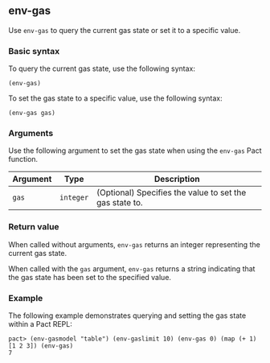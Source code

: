 ## env-gas

Use `env-gas` to query the current gas state or set it to a specific value.

### Basic syntax

To query the current gas state, use the following syntax:

`(env-gas)`

To set the gas state to a specific value, use the following syntax:

`(env-gas gas)`

### Arguments

Use the following argument to set the gas state when using the `env-gas` Pact function.

| Argument | Type    | Description                     |
|----------|---------|----------------------------------|
| `gas`      | `integer` | (Optional) Specifies the value to set the gas state to. |

### Return value

When called without arguments, `env-gas` returns an integer representing the current gas state.

When called with the `gas` argument, `env-gas` returns a string indicating that the gas state has been set to the specified value.

### Example

The following example demonstrates querying and setting the gas state within a Pact REPL:

```pact
pact> (env-gasmodel "table") (env-gaslimit 10) (env-gas 0) (map (+ 1) [1 2 3]) (env-gas)
7
```
